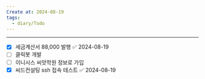 ```yaml
---
Create at: 2024-08-19
tags:
  - diary/Todo
---
```

---

- [x] 세금계산서 88,000 발행 ✅ 2024-08-19
- [ ] 클릭봇 개발
- [ ] 이니시스 씨앗학원 정보로 가입
- [x] 씨드컨설팅 ssh 접속 테스트 ✅ 2024-08-19